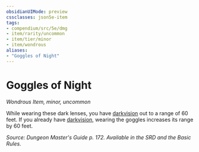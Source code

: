 ```yaml
---
obsidianUIMode: preview
cssclasses: json5e-item
tags:
- compendium/src/5e/dmg
- item/rarity/uncommon
- item/tier/minor
- item/wondrous
aliases: 
- "Goggles of Night"
---
```

# Goggles of Night
*Wondrous Item, minor, uncommon*  


While wearing these dark lenses, you have [darkvision](_senses.md#darkvision) out to a range of 60 feet. If you already have [darkvision](_senses.md#darkvision), wearing the goggles increases its range by 60 feet.

*Source: Dungeon Master's Guide p. 172. Available in the SRD and the Basic Rules.*